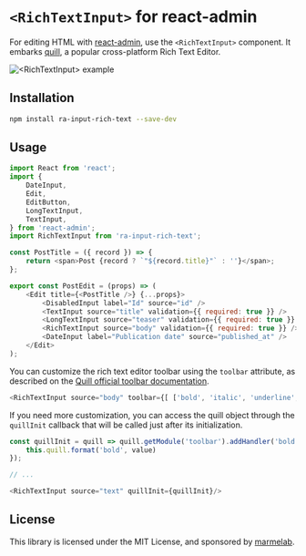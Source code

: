 # `<RichTextInput>` for react-admin

For editing HTML with [react-admin](https://github.com/marmelab/react-admin), use the `<RichTextInput>` component. It embarks [quill](http://quilljs.com/), a popular cross-platform Rich Text Editor.

![`<RichTextInput>` example](http://marmelab.com/admin-on-rest/img/rich-text-input.png)

## Installation

```sh
npm install ra-input-rich-text --save-dev
```

## Usage

```js
import React from 'react';
import {
    DateInput,
    Edit,
    EditButton,
    LongTextInput,
    TextInput,
} from 'react-admin';
import RichTextInput from 'ra-input-rich-text';

const PostTitle = ({ record }) => {
    return <span>Post {record ? `"${record.title}"` : ''}</span>;
};

export const PostEdit = (props) => (
    <Edit title={<PostTitle />} {...props}>
        <DisabledInput label="Id" source="id" />
        <TextInput source="title" validation={{ required: true }} />
        <LongTextInput source="teaser" validation={{ required: true }} />
        <RichTextInput source="body" validation={{ required: true }} />
        <DateInput label="Publication date" source="published_at" />
    </Edit>
);
```

You can customize the rich text editor toolbar using the `toolbar` attribute, as described on the [Quill official toolbar documentation](https://quilljs.com/docs/modules/toolbar/).

```js
<RichTextInput source="body" toolbar={[ ['bold', 'italic', 'underline', 'link'] ]} />
```

If you need more customization, you can access the quill object through the `quillInit` callback that will be called just after its initialization.

```js
const quillInit = quill => quill.getModule('toolbar').addHandler('bold', function (value) {
    this.quill.format('bold', value)
});

// ...

<RichTextInput source="text" quillInit={quillInit}/>
```

## License

This library is licensed under the MIT License, and sponsored by [marmelab](http://marmelab.com).
